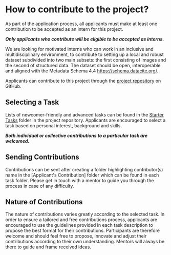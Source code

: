 # How to contribute to the project?

As part of the application process, all applicants must make at least one contribution to be accepted as an intern for this project.

 **_Only applicants who contribute will be eligible to be accepted as interns._**
 
 
We are looking for motivated interns who can work in an inclusive and multidisciplinary environment, to contribute to setting up a local and robust dataset subdivided into two main subsets: the first consisting of images and the second of structured data. The dataset should be open, interoperable and aligned with the Metadata Schema 4.4 https://schema.datacite.org/.

Applicants can contribute to this project through the [project repository](https://github.com/Mboalab/Mboalab-Outreachy_December-to-March-2022-internship-round) on GitHub. 

## Selecting a Task

Lists of newcomer-friendly and advanced tasks can be found in the [Starter Tasks](https://github.com/Mboalab/Mboalab-Outreachy_December-to-March-2022-internship-round/tree/main/Starter%20Tasks) folder in the project repository. 
Applicants are encouraged to select a task based on personal interest, background and skills.

_**Both individual or collective contributions to a particular task are welcomed.**_

## Sending Contributions 

Contributions can be sent after creating a folder highlighting contributor(s) name in the [Applicant's Contribution] folder which can be found in each task folder. Please get in touch with a mentor to guide you through the process in case of any difficulty.

## Nature of Contributions
The nature of contributions varies greatly according to the selected task. In order to ensure a tailored and free contributions process, applicants are encouraged to use the guidelines provided in each task description to propose the best format for their contributions. Participants are therefore welcome and should feel free to propose, innovate and adjust their contributions according to their own understanding. Mentors will always be there to guide and frame received ideas.
